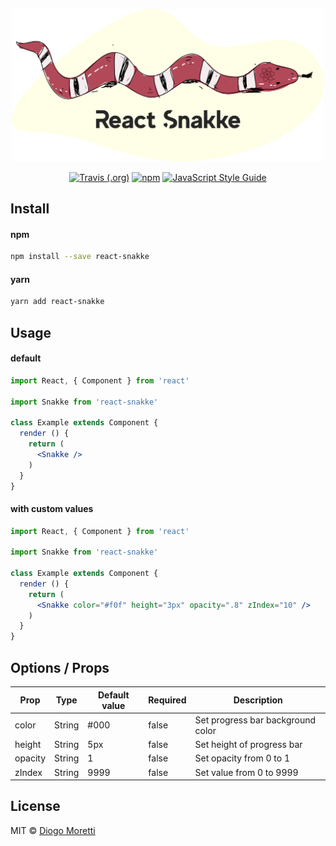 <p align="center">
  <img src="./logo.png" alt="React Snakke" width="500">
</p>

<p align="center">
  <a href="https://travis-ci.org/diogomoretti/react-snakke/builds"><img alt="Travis (.org)" src="https://img.shields.io/travis/diogomoretti/react-snakke.svg?style=for-the-badge"></a> <a href="https://www.npmjs.com/package/react-snakke"><img alt="npm" src="https://img.shields.io/npm/v/react-snakke.svg?style=for-the-badge"></a> <a href="https://standardjs.com"><img src="https://img.shields.io/badge/code_style-standard-brightgreen.svg?style=for-the-badge" alt="JavaScript Style Guide" /></a>
</p>

## Install

#### npm
```bash
npm install --save react-snakke
```

#### yarn
```bash
yarn add react-snakke
```

## Usage

#### default

```jsx
import React, { Component } from 'react'

import Snakke from 'react-snakke'

class Example extends Component {
  render () {
    return (
      <Snakke />
    )
  }
}
```

#### with custom values

```jsx
import React, { Component } from 'react'

import Snakke from 'react-snakke'

class Example extends Component {
  render () {
    return (
      <Snakke color="#f0f" height="3px" opacity=".8" zIndex="10" />
    )
  }
}
```

## Options / Props

| Prop    | Type   | Default value | Required | Description                       |
|---------|--------|---------------|----------|-----------------------------------|
| color   | String | #000          | false    | Set progress bar background color |
| height  | String | 5px           | false    | Set height of progress bar        |
| opacity | String | 1             | false    | Set opacity from 0 to 1           |
| zIndex  | String | 9999          | false    | Set value from 0 to 9999          |

## License

MIT © [Diogo Moretti](https://github.com/diogomoretti)
